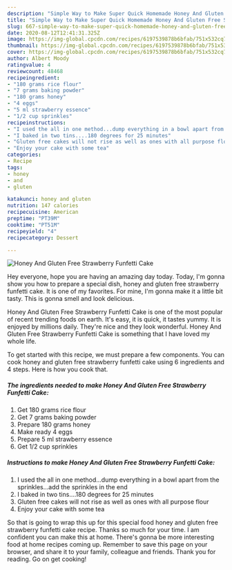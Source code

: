 ```yaml
---
description: "Simple Way to Make Super Quick Homemade Honey And Gluten Free Strawberry Funfetti Cake"
title: "Simple Way to Make Super Quick Homemade Honey And Gluten Free Strawberry Funfetti Cake"
slug: 667-simple-way-to-make-super-quick-homemade-honey-and-gluten-free-strawberry-funfetti-cake
date: 2020-08-12T12:41:31.325Z
image: https://img-global.cpcdn.com/recipes/6197539878b6bfab/751x532cq70/honey-and-gluten-free-strawberry-funfetti-cake-recipe-main-photo.jpg
thumbnail: https://img-global.cpcdn.com/recipes/6197539878b6bfab/751x532cq70/honey-and-gluten-free-strawberry-funfetti-cake-recipe-main-photo.jpg
cover: https://img-global.cpcdn.com/recipes/6197539878b6bfab/751x532cq70/honey-and-gluten-free-strawberry-funfetti-cake-recipe-main-photo.jpg
author: Albert Moody
ratingvalue: 4
reviewcount: 48468
recipeingredient:
- "180 grams rice flour"
- "7 grams baking powder"
- "180 grams honey"
- "4 eggs"
- "5 ml strawberry essence"
- "1/2 cup sprinkles"
recipeinstructions:
- "I used the all in one method...dump everything in a bowl apart from the sprinkles...add the sprinkles in the end"
- "I baked in two tins....180 degrees for 25 minutes"
- "Gluten free cakes will not rise as well as ones with all purpose flour"
- "Enjoy your cake with some tea"
categories:
- Recipe
tags:
- honey
- and
- gluten

katakunci: honey and gluten 
nutrition: 147 calories
recipecuisine: American
preptime: "PT39M"
cooktime: "PT51M"
recipeyield: "4"
recipecategory: Dessert

---
```



![Honey And Gluten Free Strawberry Funfetti Cake](https://img-global.cpcdn.com/recipes/6197539878b6bfab/751x532cq70/honey-and-gluten-free-strawberry-funfetti-cake-recipe-main-photo.jpg)

Hey everyone, hope you are having an amazing day today. Today, I'm gonna show you how to prepare a special dish, honey and gluten free strawberry funfetti cake. It is one of my favorites. For mine, I'm gonna make it a little bit tasty. This is gonna smell and look delicious.

Honey And Gluten Free Strawberry Funfetti Cake is one of the most popular of recent trending foods on earth. It's easy, it is quick, it tastes yummy. It is enjoyed by millions daily. They're nice and they look wonderful. Honey And Gluten Free Strawberry Funfetti Cake is something that I have loved my whole life.




To get started with this recipe, we must prepare a few components. You can cook honey and gluten free strawberry funfetti cake using 6 ingredients and 4 steps. Here is how you cook that.

<!--inarticleads1-->

##### The ingredients needed to make Honey And Gluten Free Strawberry Funfetti Cake:

1. Get 180 grams rice flour
1. Get 7 grams baking powder
1. Prepare 180 grams honey
1. Make ready 4 eggs
1. Prepare 5 ml strawberry essence
1. Get 1/2 cup sprinkles




<!--inarticleads2-->

##### Instructions to make Honey And Gluten Free Strawberry Funfetti Cake:

1. I used the all in one method...dump everything in a bowl apart from the sprinkles...add the sprinkles in the end
1. I baked in two tins....180 degrees for 25 minutes
1. Gluten free cakes will not rise as well as ones with all purpose flour
1. Enjoy your cake with some tea




So that is going to wrap this up for this special food honey and gluten free strawberry funfetti cake recipe. Thanks so much for your time. I am confident you can make this at home. There's gonna be more interesting food at home recipes coming up. Remember to save this page on your browser, and share it to your family, colleague and friends. Thank you for reading. Go on get cooking!
